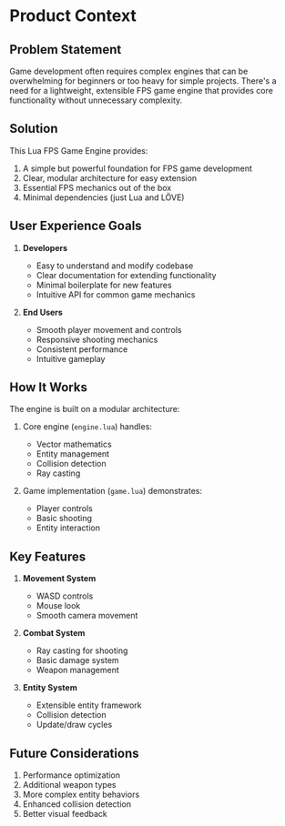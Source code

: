 # Product Context

## Problem Statement
Game development often requires complex engines that can be overwhelming for beginners or too heavy for simple projects. There's a need for a lightweight, extensible FPS game engine that provides core functionality without unnecessary complexity.

## Solution
This Lua FPS Game Engine provides:
1. A simple but powerful foundation for FPS game development
2. Clear, modular architecture for easy extension
3. Essential FPS mechanics out of the box
4. Minimal dependencies (just Lua and LÖVE)

## User Experience Goals
1. **Developers**
   - Easy to understand and modify codebase
   - Clear documentation for extending functionality
   - Minimal boilerplate for new features
   - Intuitive API for common game mechanics

2. **End Users**
   - Smooth player movement and controls
   - Responsive shooting mechanics
   - Consistent performance
   - Intuitive gameplay

## How It Works
The engine is built on a modular architecture:
1. Core engine (`engine.lua`) handles:
   - Vector mathematics
   - Entity management
   - Collision detection
   - Ray casting

2. Game implementation (`game.lua`) demonstrates:
   - Player controls
   - Basic shooting
   - Entity interaction

## Key Features
1. **Movement System**
   - WASD controls
   - Mouse look
   - Smooth camera movement

2. **Combat System**
   - Ray casting for shooting
   - Basic damage system
   - Weapon management

3. **Entity System**
   - Extensible entity framework
   - Collision detection
   - Update/draw cycles

## Future Considerations
1. Performance optimization
2. Additional weapon types
3. More complex entity behaviors
4. Enhanced collision detection
5. Better visual feedback 